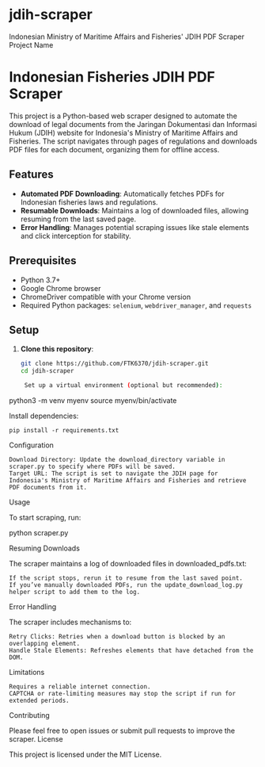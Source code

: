 # jdih-scraper
Indonesian Ministry of Maritime Affairs and Fisheries' JDIH PDF Scraper
Project Name

# Indonesian Fisheries JDIH PDF Scraper

This project is a Python-based web scraper designed to automate the download of legal documents from the Jaringan Dokumentasi dan Informasi Hukum (JDIH) website for Indonesia's Ministry of Maritime Affairs and Fisheries. The script navigates through pages of regulations and downloads PDF files for each document, organizing them for offline access.

## Features
- **Automated PDF Downloading**: Automatically fetches PDFs for Indonesian fisheries laws and regulations.
- **Resumable Downloads**: Maintains a log of downloaded files, allowing resuming from the last saved page.
- **Error Handling**: Manages potential scraping issues like stale elements and click interception for stability.

## Prerequisites
- Python 3.7+
- Google Chrome browser
- ChromeDriver compatible with your Chrome version
- Required Python packages: `selenium`, `webdriver_manager`, and `requests`

## Setup

1. **Clone this repository**:
   ```bash
   git clone https://github.com/FTK6370/jdih-scraper.git
   cd jdih-scraper

    Set up a virtual environment (optional but recommended):

python3 -m venv myenv
source myenv/bin/activate

Install dependencies:

    pip install -r requirements.txt

Configuration

    Download Directory: Update the download_directory variable in scraper.py to specify where PDFs will be saved.
    Target URL: The script is set to navigate the JDIH page for Indonesia's Ministry of Maritime Affairs and Fisheries and retrieve PDF documents from it.

Usage

To start scraping, run:

python scraper.py

Resuming Downloads

The scraper maintains a log of downloaded files in downloaded_pdfs.txt:

    If the script stops, rerun it to resume from the last saved point.
    If you’ve manually downloaded PDFs, run the update_download_log.py helper script to add them to the log.

Error Handling

The scraper includes mechanisms to:

    Retry Clicks: Retries when a download button is blocked by an overlapping element.
    Handle Stale Elements: Refreshes elements that have detached from the DOM.

Limitations

    Requires a reliable internet connection.
    CAPTCHA or rate-limiting measures may stop the script if run for extended periods.

Contributing

Please feel free to open issues or submit pull requests to improve the scraper.
License

This project is licensed under the MIT License.

